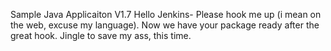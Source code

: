 
Sample Java Applicaiton V1.7
Hello Jenkins- Please hook me up (i mean on the web, excuse my language).
Now we have your package ready after the great hook.
Jingle to save my ass, this time.

